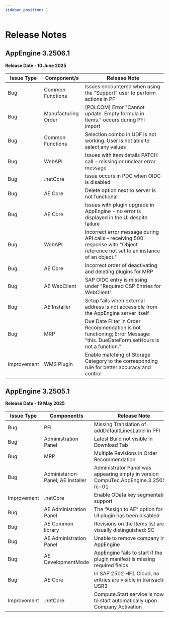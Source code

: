 ```yaml
---
sidebar_position: 1
---
```


# Release Notes

## AppEngine 3.2506.1

**Release Date - 10 June 2025**

| Issue Type | Component/s | Release Note |
| --- | --- | --- |
| Bug | Common Functions | Issues encountered when using the "Support" user to perform actions in PF |
| Bug | Manufacturing Order | [POLCOM] Error "Cannot update. Empty formula in Items." occurs during PFI import |
| Bug | Common Functions | Selection combo in UDF is not working. User is not able to select any values |
| Bug | WebAPI | Issues with item details PATCH call - missing or unclear error message |
| Bug | .netCore | Issue occurs in PDC when OIDC is disabled |
| Bug | AE Core | Delete option next to server is not functional |
| Bug | AE Core | Issues with plugin upgrade in AppEngine - no error is displayed in the UI despite failure |
| Bug | WebAPI | Incorrect error message during API calls – receiving 500 response with "Object reference not set to an instance of an object." |
| Bug | AE Core | Incorrect order of deactivating and deleting plugins for MRP |
| Bug | AE WebClient | SAP OIDC entry is missing under "Required CSP Entries for WebClient" |
| Bug | AE Installer | Setup fails when external address is not accessible from the AppEngine server itself |
| Bug | MRP | Due Date Filter in Order Recommendation is not functioning; Error Message: "this. DueDateForm.setHours is not a function." |
| Improvement | WMS Plugin | Enable matching of Storage Category to the corresponding rule for better accuracy and control |

## AppEngine 3.2505.1

**Release Date - 19 May 2025**

| Issue Type | Component/s | Release Note |
| --- | --- | --- |
| Bug | PFI | Missing Translation of addDefaultLinesLabel in PFI |
| Bug | Administration Panel | Latest Build not visible in Download Tab |
| Bug | MRP | Multiple Revisions in Order Recommendation |
| Bug | Administarion Panel, AE Installer |  Administrator Panel was appearing empty in version CompuTec.AppEngine.3.2505.1-rc-01 |
| Improvement | .netCore | Enable OData key segmentation support |
| Bug | AE Administration Panel | The “Assign to AE” option for the UI plugin has been disabled |
| Bug | AE Common library | Revisions on the Items list are not visually distinguished: SC |
| Bug | AE Administration Panel | Unable to remove company in AppEngine |
| Bug | AE DevelopmentMode | AppEngine fails to start if the plugin manifest is missing required fields |
| Bug | AE Core | In SAP 2502 HF1 Cloud, no entries are visible in transaction USR3 |
| Improvement| .netCore | Compute.Start service is now set to start automatically upon Company Activation |
